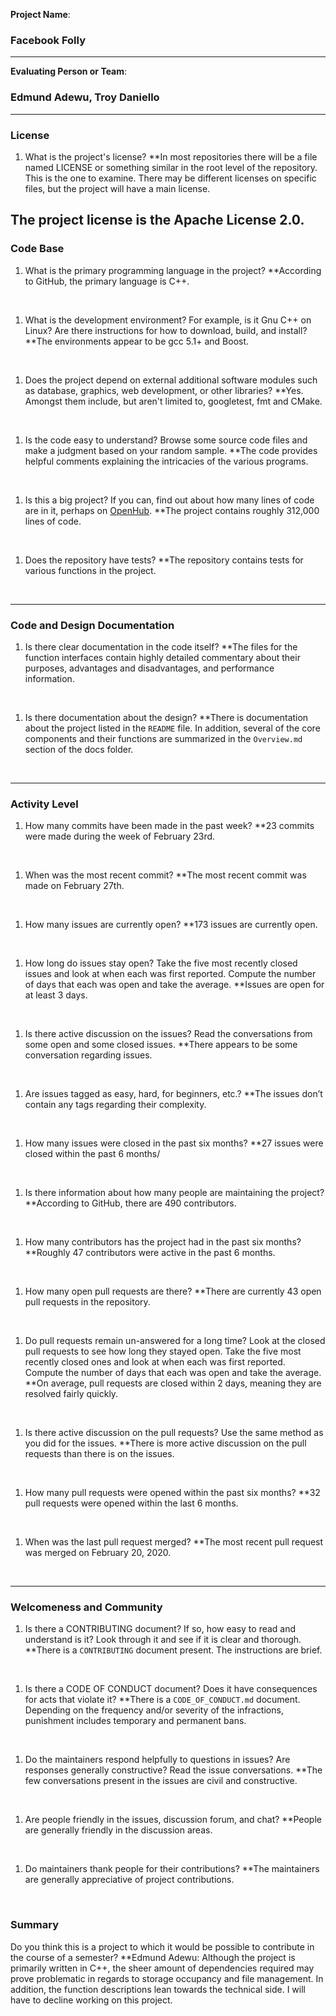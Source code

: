**Project Name**:
### Facebook Folly

---

**Evaluating Person or Team**:
### Edmund Adewu, Troy Daniello

---

### License

1. What is the project's license?
**In most repositories there will be a file named LICENSE or something similar in
the root level of the repository. This is the one to examine. There may be
different licenses on specific files, but the project will have a main license.

The project license is the Apache License 2.0.
<br>
---

### Code Base

1. What is the primary programming language in the project?
**According to GitHub, the primary language is C++.
<br>

1. What is the development environment? For example, is it Gnu C++ on Linux?
Are there instructions for how to download, build, and install?
**The environments appear to be gcc 5.1+ and Boost.
<br>

1. Does the project depend on external additional software modules such as
database,  graphics, web development, or other libraries?
**Yes. Amongst them include, but aren't limited to, googletest, fmt and CMake.
<br>

1. Is the code easy to understand? Browse some source code files and make
a judgment based on your random sample.
**The code provides helpful comments explaining the intricacies of the various programs.
<br>

1. Is this a big project? If you can, find out about how many lines of code
are in it, perhaps on [OpenHub](https://www.openhub.net/).
**The project contains roughly 312,000 lines of code. 
<br>

1. Does the repository have tests?
**The repository contains tests for various functions in the project.
<br>


---

### Code and Design Documentation
1. Is there clear documentation in the code itself?
**The files for the function interfaces contain highly detailed commentary about their purposes, advantages and disadvantages, and performance information.
<br>


1. Is there documentation about the design?
**There is documentation about the project listed in the `README` file. In addition, several of the core components and their functions are summarized in the `Overview.md` section of the docs folder.
<br>


---


### Activity Level


1. How many commits have been made in the past week?
**23 commits were made during the week of February 23rd.
<br>

1. When was the most recent commit?
**The most recent commit was made on February 27th.
<br>

1. How many issues are currently open?
**173 issues are currently open.
<br>

1. How long do issues stay open?
Take the five most recently closed issues and look at when each was first reported.
Compute the number of days that each was open and take the average.
**Issues are open for at least 3 days.
<br>

1. Is there active discussion on the issues?
Read the conversations from some open and some closed issues.
**There appears to be some conversation regarding issues. 
<br>

1. Are issues tagged as easy, hard, for beginners, etc.?
**The issues don’t contain any tags regarding their complexity.
<br>

1. How many issues were closed in the past six months?
**27 issues were closed within the past 6 months/
<br>


1. Is there information about how many people are maintaining the project?
**According to GitHub, there are 490 contributors.
<br>

1. How many contributors has the project had in the past six months?
**Roughly 47 contributors were active in the past 6 months.
<br>


1. How many open pull requests are there?
**There are currently 43 open pull requests in the repository.
<br>

1. Do pull requests remain un-answered for a long time?
Look at the closed pull requests to see how long they stayed open.
Take the five most recently closed ones and look at when each was first reported.
Compute the number of days that each was open and take the average.
**On average, pull requests are closed within 2 days, meaning they are resolved fairly quickly.
<br>

1. Is there active discussion on the pull requests?
Use the same method as you did for the issues.
**There is more active discussion on the pull requests than there is on the issues. 
<br>

1. How many pull requests were opened within the past six months?
**32 pull requests were opened within the last 6 months.
<br>

1. When was the last  pull request merged?
**The most recent pull request was merged on February 20, 2020.
<br>

---
### Welcomeness and Community

1. Is there a CONTRIBUTING document? If so, how easy to read and understand is it?
Look through it and see if it is clear and thorough.
**There is a `CONTRIBUTING` document present. The instructions are brief.
<br>

1. Is there a CODE OF CONDUCT document? Does it have consequences for acts that
violate it?
**There is a `CODE_OF_CONDUCT.md` document. Depending on the frequency and/or severity of the infractions, punishment includes temporary and permanent bans.
<br>

1. Do the maintainers respond helpfully to questions in issues?
Are responses generally constructive?
Read the issue conversations.
**The few conversations present in the issues are civil and constructive.
<br>

1. Are people friendly in the issues, discussion forum, and chat?
**People are generally friendly in the discussion areas.
<br>

1. Do maintainers thank people for their contributions?
**The maintainers are generally appreciative of project contributions.
<br>

### Summary
Do you think  this is a project to which it would be possible to contribute in the
course of a semester?
**Edmund Adewu: Although the project is primarily written in C++, the sheer amount of dependencies required may prove problematic in regards to storage occupancy and file management. In addition, the function descriptions lean towards the technical side. I will have to decline working on this project.


